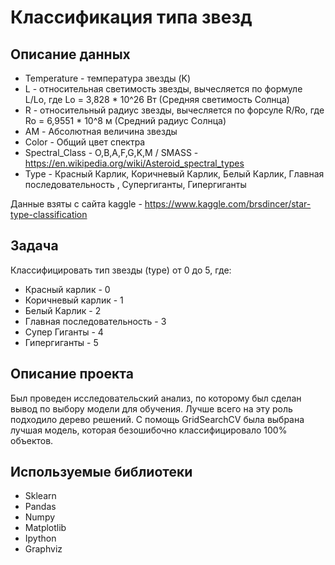  # Классификация типа звезд
 ## Описание данных
   - Temperature - температура звезды (K)
   - L - относительная светимость звезды, вычесляется по формуле L/Lo, где Lo = 3,828 * 10^26 Вт (Средняя светимость Солнца)
   - R - относительный радиус звезды, вычесляется по форсуле R/Ro, где Ro = 6,9551 * 10^8 м (Средний радиус Солнца)
   - AM - Абсолютная величина звезды
   - Color - Общий цвет спектра
   - Spectral_Class - O,B,A,F,G,K,M / SMASS - https://en.wikipedia.org/wiki/Asteroid_spectral_types
   - Type - Красный Карлик, Коричневый Карлик, Белый Карлик, Главная последовательность , Супергиганты, Гипергиганты

 Данные взяты с сайта kaggle - https://www.kaggle.com/brsdincer/star-type-classification
 ## Задача 
 Классифицировать тип звезды (type) от 0 до 5, где:
   - Красный карлик - 0
   - Коричневый карлик - 1
   - Белый Карлик - 2
   - Главная последовательность - 3
   - Супер Гиганты - 4
   - Гипергиганты - 5
 ## Описание проекта
 Был проведен исследовательский анализ, по которому был сделан вывод по выбору модели для обучения. Лучше всего на эту роль подходило дерево решений. С помощь GridSearchCV была выбрана лучшая модель, которая безошибочно классифицировало 100% объектов.
 ## Используемые библиотеки
   - Sklearn
   - Pandas
   - Numpy
   - Matplotlib
   - Ipython
   - Graphviz

